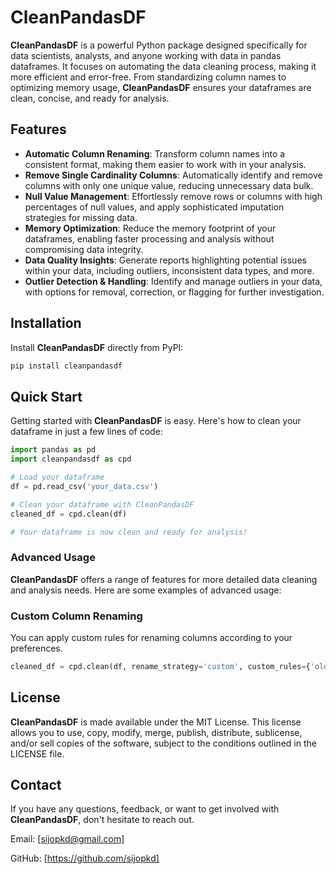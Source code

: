 # CleanPandasDF

**CleanPandasDF** is a powerful Python package designed specifically for data scientists, analysts, and anyone working with data in pandas dataframes. It focuses on automating the data cleaning process, making it more efficient and error-free. From standardizing column names to optimizing memory usage, **CleanPandasDF** ensures your dataframes are clean, concise, and ready for analysis.

## Features

- **Automatic Column Renaming**: Transform column names into a consistent format, making them easier to work with in your analysis.
- **Remove Single Cardinality Columns**: Automatically identify and remove columns with only one unique value, reducing unnecessary data bulk.
- **Null Value Management**: Effortlessly remove rows or columns with high percentages of null values, and apply sophisticated imputation strategies for missing data.
- **Memory Optimization**: Reduce the memory footprint of your dataframes, enabling faster processing and analysis without compromising data integrity.
- **Data Quality Insights**: Generate reports highlighting potential issues within your data, including outliers, inconsistent data types, and more.
- **Outlier Detection & Handling**: Identify and manage outliers in your data, with options for removal, correction, or flagging for further investigation.

## Installation

Install **CleanPandasDF** directly from PyPI:

```bash
pip install cleanpandasdf
```

## Quick Start

Getting started with **CleanPandasDF** is easy. Here's how to clean your dataframe in just a few lines of code:

```python
import pandas as pd
import cleanpandasdf as cpd

# Load your dataframe
df = pd.read_csv('your_data.csv')

# Clean your dataframe with CleanPandasDF
cleaned_df = cpd.clean(df)

# Your dataframe is now clean and ready for analysis!
```


### Advanced Usage

**CleanPandasDF** offers a range of features for more detailed data cleaning and analysis needs. Here are some examples of advanced usage:

### Custom Column Renaming
You can apply custom rules for renaming columns according to your preferences.


```python
cleaned_df = cpd.clean(df, rename_strategy='custom', custom_rules={'oldName': 'newName'})
```

## License

**CleanPandasDF** is made available under the MIT License. This license allows you to use, copy, modify, merge, publish, distribute, sublicense, and/or sell copies of the software, subject to the conditions outlined in the LICENSE file.


## Contact

If you have any questions, feedback, or want to get involved with **CleanPandasDF**, don't hesitate to reach out.

Email: [sijopkd@gmail.com]

GitHub: [https://github.com/sijopkd]
